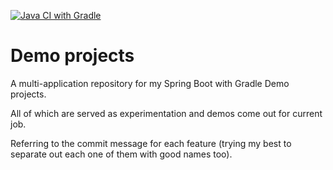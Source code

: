 [![Java CI with Gradle](https://github.com/gigiyy/demos/actions/workflows/gradle.yml/badge.svg)](https://github.com/gigiyy/demos/actions/workflows/gradle.yml)

# Demo projects
A multi-application repository for my Spring Boot with Gradle Demo projects.

All of which are served as experimentation and demos come out for current job. 

Referring to the commit message for each feature (trying my best to separate out each one of them with good names too). 
